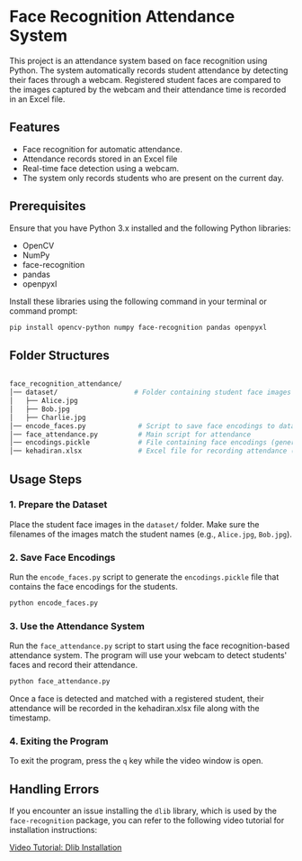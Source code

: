 # Face Recognition Attendance System
This project is an attendance system based on face recognition using Python. The system automatically records student attendance by detecting their faces through a webcam. Registered student faces are compared to the images captured by the webcam and their attendance time is recorded in an Excel file.

## Features

- Face recognition for automatic attendance.
- Attendance records stored in an Excel file 
- Real-time face detection using a webcam.
- The system only records students who are present on the current day.

## Prerequisites

Ensure that you have Python 3.x installed and the following Python libraries:

- OpenCV
- NumPy
- face-recognition
- pandas
- openpyxl

Install these libraries using the following command in your terminal or command prompt:

```bash
pip install opencv-python numpy face-recognition pandas openpyxl
```

## Folder Structures
```bash

face_recognition_attendance/
│── dataset/                   # Folder containing student face images
│   ├── Alice.jpg
│   ├── Bob.jpg
│   ├── Charlie.jpg
│── encode_faces.py             # Script to save face encodings to database
│── face_attendance.py          # Main script for attendance
│── encodings.pickle            # File containing face encodings (generated)
│── kehadiran.xlsx              # Excel file for recording attendance (generated automatically)
```

## Usage Steps

### 1. Prepare the Dataset
Place the student face images in the `dataset/` folder. Make sure the filenames of the images match the student names (e.g., `Alice.jpg`, `Bob.jpg`).

### 2. Save Face Encodings
Run the `encode_faces.py` script to generate the `encodings.pickle` file that contains the face encodings for the students.

```bash  
python encode_faces.py
```
### 3. Use the Attendance System
Run the `face_attendance.py` script to start using the face recognition-based attendance system. The program will use your webcam to detect students' faces and record their attendance.
```bash
python face_attendance.py
```
Once a face is detected and matched with a registered student, their attendance will be recorded in the kehadiran.xlsx file along with the timestamp.

### 4. Exiting the Program
To exit the program, press the `q` key while the video window is open.

## Handling Errors

If you encounter an issue installing the `dlib` library, which is used by the `face-recognition` package, you can refer to the following video tutorial for installation instructions:

[Video Tutorial: Dlib Installation](https://www.youtube.com/watch?v=pO150OCX-ac)

